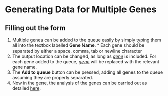 # Generating Data for Multiple Genes #

## Filling out the form ##

  1. Multiple genes can be added to the queue easily by simply typing them all into the textbox labelled **Gene Name**.
    * Each gene should be separated by either a space, comma, tab or newline character
  1. The output location can be changed, as long as _[gene](gene.md)_ is included. For each gene added to the queue, _[gene](gene.md)_ will be replaced with the relevant gene name.
  1. The **Add to queue** button can be pressed, adding all genes to the queue assuming they are properly separated.
  1. Now in the gene, the analysis of the genes can be carried out as detailed [here](http://code.google.com/p/gene-analysis/wiki/GeneratingData).